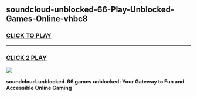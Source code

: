 
## soundcloud-unblocked-66-Play-Unblocked-Games-Online-vhbc8
<h3>
<a href="https://premium76.site?title=soundcloud-unblocked-66&ref=25A">CLICK TO PLAY</a></h3>
<hr>

<h3>
<a href="https://premium76.site?title=soundcloud-unblocked-66&ref=25A">CLICK 2 PLAY</a>
  
</h3>

<a href="https://premium76.site?title=soundcloud-unblocked-66&ref=25A"><img src="https://clearcache.store/games.png"></a>


**soundcloud-unblocked-66 games unblocked: Your Gateway to Fun and Accessible Online Gaming**
